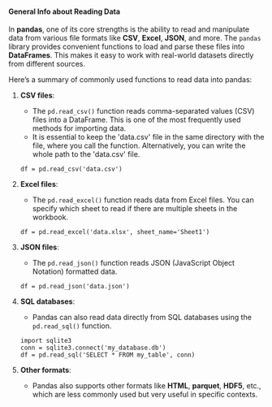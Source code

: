 
#### General Info about Reading Data

In **pandas**, one of its core strengths is the ability to read and manipulate data from various file formats like **CSV**, **Excel**, **JSON**, and more. The `pandas` library provides convenient functions to load and parse these files into **DataFrames**. This makes it easy to work with real-world datasets directly from different sources.

Here’s a summary of commonly used functions to read data into pandas:

1. **CSV files**:
   - The `pd.read_csv()` function reads comma-separated values (CSV) files into a DataFrame. This is one of the most frequently used methods for importing data.
   - It is essential to keep the 'data.csv' file in the same directory with the file, where you call the function. Alternatively, you can write the whole path to the 'data.csv' file. 
   ```
   df = pd.read_csv('data.csv')
   ```

2. **Excel files**:
   - The `pd.read_excel()` function reads data from Excel files. You can specify which sheet to read if there are multiple sheets in the workbook.
   ```
   df = pd.read_excel('data.xlsx', sheet_name='Sheet1')
   ```

3. **JSON files**:
   - The `pd.read_json()` function reads JSON (JavaScript Object Notation) formatted data.
   ```
   df = pd.read_json('data.json')
   ```

4. **SQL databases**:
   - Pandas can also read data directly from SQL databases using the `pd.read_sql()` function.
   ```
   import sqlite3
   conn = sqlite3.connect('my_database.db')
   df = pd.read_sql('SELECT * FROM my_table', conn)
   ```

5. **Other formats**:
   - Pandas also supports other formats like **HTML**, **parquet**, **HDF5**, etc., which are less commonly used but very useful in specific contexts.

